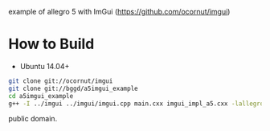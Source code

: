
example of allegro 5 with ImGui (https://github.com/ocornut/imgui)

# How to Build

- Ubuntu 14.04+

```bash
git clone git://ocornut/imgui
git clone git://bggd/a5imgui_example
cd a5imgui_example
g++ -I ../imgui ../imgui/imgui.cpp main.cxx imgui_impl_a5.cxx -lallegro -lallegro_primitives
```

public domain.
